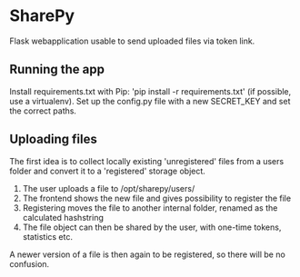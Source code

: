 # SharePy

Flask webapplication usable to send uploaded files via token link.

## Running the app

Install requirements.txt with Pip: 'pip install -r requirements.txt' (if possible, use a virtualenv).
Set up the config.py file with a new SECRET_KEY and set the correct paths.

## Uploading files

The first idea is to collect locally existing 'unregistered' files from a users folder and convert it to a 'registered' storage object.

1. The user uploads a file to /opt/sharepy/users/<login>
2. The frontend shows the new file and gives possibility to register the file
3. Registering moves the file to another internal folder, renamed as the calculated hashstring
4. The file object can then be shared by the user, with one-time tokens, statistics etc.

A newer version of a file is then again to be registered, so there will be no confusion.
